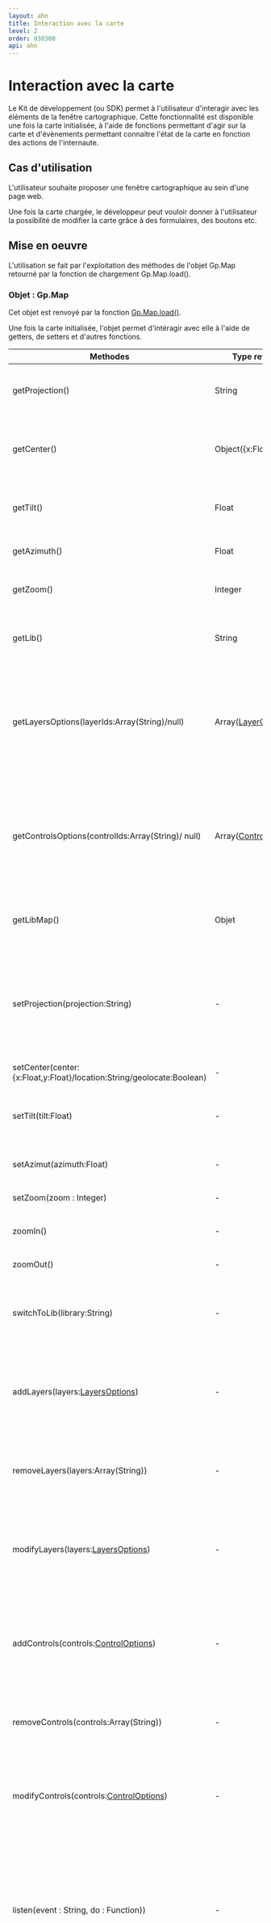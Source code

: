 ```yaml
---
layout: ahn
title: Interaction avec la carte
level: 2
order: 030300
api: ahn
---
```

# Interaction avec la carte

Le Kit de développement (ou SDK) permet à l'utilisateur d'interagir avec les éléments de la fenêtre cartographique. Cette fonctionnalité est disponible une fois la carte initialisée, à l'aide de fonctions permettant d'agir sur la carte et d'évènements permettant connaitre l'état de la carte en fonction des actions de l'internaute.

## Cas d'utilisation

L'utilisateur souhaite proposer une fenêtre cartographique au sein d'une page web.

Une fois la carte chargée, le développeur peut vouloir donner à l'utilisateur la possibilité de modifier la carte grâce à des formulaires, des boutons etc.

## Mise en oeuvre

L'utilisation se fait par l'exploitation des méthodes de l'objet Gp.Map retourné par la fonction de chargement Gp.Map.load().

### Objet : Gp.Map

Cet objet est renvoyé par la fonction [Gp.Map.load()](./dd_configuration-carte.html#gpMapLoad).

Une fois la carte initialisée, l'objet permet d'intéragir avec elle à l'aide de getters, de setters et d'autres fonctions.

Methodes | Type retourné | Valeur
-|-|-|
getProjection() | String | Retourne le code de la projection courante de la carte.
getCenter() | Object({x:Float,y:Float}) | Retourne les coordonnées du centre de la carte dans la projection courante.
getTilt() | Float | Retourne l'inclinaison de la caméra (uniquement 3d).
getAzimuth() | Float | Retourne l'azimut courant de la carte.
getZoom() | Integer | Retourne le niveau de zoom courant de la carte.
getLib() | String | Retourne le nom de la bibliothèque cartographique utilisée.
getLayersOptions(layerIds:Array(String)/null) | Array([LayerOptions](dd_configuration-carte.html#layerOptions)) | Retourne les options de la couche si un identifiant est passé en entrée de la fonction. Sinon, retourne les options de toutes les couches de la carte.
getControlsOptions(controlIds:Array(String)/ null) | Array([ControlOptions](dd_configuration-carte.html#controlOptions)) | Retourne les options du contrôle si un nom est passé en entrée de la fonction. Sinon, retourne les options de toutes les contrôles de la carte.
getLibMap() | Objet | Retourne l'objet "carte" de la bibliothèque cartographique sous-jacente.
setProjection(projection:String) |  - | Définit la projection de la carte. Si certaines couches ne sont pas compatibles avec la nouvelle projection, elles ne seront pas affichées.
setCenter(center: {x:Float,y:Float}/location:String/geolocate:Boolean) | - | Définit le centre de la carte. 
setTilt(tilt:Float) | - | Définit l'inclinaison de la caméra en degrés (uniquement en 3d).
setAzimut(azimuth:Float) | - | Définit l'azimuth de la carte en degrés.
setZoom(zoom : Integer) | - | Définit le niveau de zoom de la carte.
zoomIn() | - | Incrémente le niveau de zoom de la carte de 1.
zoomOut() | - | Décrémente le niveau de zoom de la carte de 1.
switchToLib(library:String) | - | Définit la bibliothèque utilisée pour la construction de la fenêtre cartographique.
addLayers(layers:[LayersOptions](dd_configuration-carte.html#layersOptions)) | - | Ajoute les couches listées dans la carte. Les propriétés de l'objet LayersOptions sont décrites dans le chapitre précédent.
removeLayers(layers:Array(String)) | - | Supprime de la carte les couches dont les identifiants font partie de la liste.
modifyLayers(layers:[LayersOptions](dd_configuration-carte.html#layersOptions)) | - | Modifie les couches listées dans la carte. Les propriétés de l'objet LayersOptions sont décrites dans le chapitre précédent.
addControls(controls:[ControlOptions](dd_configuration-carte.html#controlsOptions)) | - | Ajoute les outils listés dans la carte. Les propriétés de l'objet ControlOptions sont décrites dans le chapitre précédent.
removeControls(controls:Array(String)) | - | Supprime de la carte les couches dont les noms font partie de la liste.
modifyControls(controls:[ControlOptions](dd_configuration-carte.html#controlsOptions)) | - | Modifie les outils listés. Les propriétés de l'object ControlsOptions sont décrite dans le chapitre précédent.
<a name="gpMapListen"></a>listen(event : String, do : Function)) | - | Associe un traitement (fonction "do") à la réception de l'événemment "event". La liste des événements auxquels la fonction peut s'abonner est donnée [ci-dessous](#evenements).
forget(event : String ; do : Function) | - | Annule l'association du traitement "do" à l'événement "event".


### <a name="evenements"></a>Evénements

[La méthode listen de l'objet Gp.Map](#gpMapListen) permet de s'abonner à divers événements transmis par l'API HAut Niveau. Chaque événement est accompagné d'un ensemble de propriétés passées en paramètre de la fonction d'écoute.

Nom de l'événement | Propriétés | Valeur
-|-|-|
mapLoaded | map:Gp.Map | déclenché une fois la carte chargée.
mapFailure | error:String | déclenché en cas d'échec de Gp.Map.load().
mapGeolocated | center:{x:Float,y:Float} | déclenché une fois le centrage par géolocalisation effectué.
mapLocated | center:{x:Float,y:Float} | déclenché une fois le centrage par Géocodage effectué.
mapConfigured | config:[Gp.Config](../services/dd_services_autoconf.html) | déclenché une fois l'appel à l'autoconfiguration effectué.
centerChanged | center:{x:Float,y:Float} | déclenché au changement de centre de la carte. La fonction propose en entrée les nouvelles coordonnées du centre.
zoomChanged | zoom:Integer | déclenché au changement de zoom de la carte. La fonction propose en entrée le nouveau niveau de zoom.
azimuthChanged | azimuth:Number | déclenché au changement d'azimuth de la carte. La fonction propose en entrée la nouvelle inclinaison en degrés décimaux.
tiltChanged | tilt:Number | déclenché au changement de cap de la carte 3d. La fonction propose en entrée le nouveau cap en degrés décimaux.
projectionChanged | projection:String | déclenché au changement de projection de la carte. La fonction propose en entrée la nouvelle projection.
layerChanged | layerOptions:[LayerOptions](dd_configuration-carte.html#layerOptions) | déclenché au changement d'une couche de la carte. La fonction propose en entrée les paramètres de la couche modifiée.
controlChanged | controlOptions: [ControlOptions](dd_configuration-carte.html#controlOptions) | déclenché au changement d'un outil de la carte. La fonction propose en entrée les paramètres de l'outil modifié.

